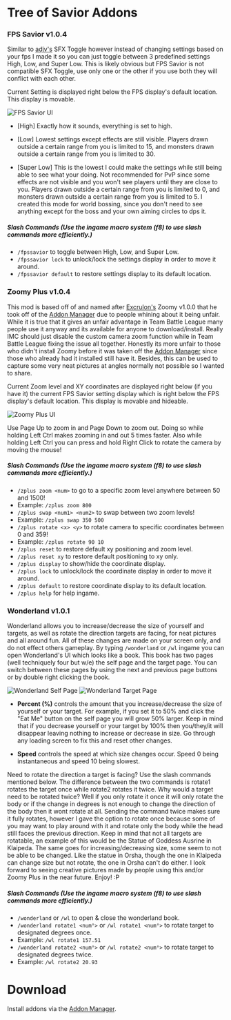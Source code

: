 # Tree of Savior Addons

### FPS Savior v1.0.4

Similar to [adjv's](https://github.com/axjv) SFX Toggle however instead of changing settings based on your fps I made it so you can just toggle between 3 predefined settings High, Low, and Super Low. This is likely obvious but FPS Savior is not compatible SFX Toggle, use only one or the other if you use both they will conflict with each other.

Current Setting is displayed right below the FPS display's default location. This display is movable.

![FPS Savior UI](http://i.imgur.com/vWH9GhG.png)

* [High] Exactly how it sounds, everything is set to high.

* [Low] Lowest settings except effects are still visible. Players drawn outside a certain range from you is limited to 15, and monsters drawn outside a certain range from you is limited to 30.

* [Super Low] This is the lowest I could make the settings while still being able to see what your doing. Not recommended for PvP since some effects are not visible and you won't see players until they are close to you. Players drawn outside a certain range from you is limited to 0, and monsters drawn outside a certain range from you is limited to 5. I created this mode for world bossing, since you don't need to see anything except for the boss and your own aiming circles to dps it.

##### Slash Commands (Use the ingame macro system (f8) to use slash commands more efficiently.)
* `/fpssavior` to toggle between High, Low, and Super Low.
* `/fpssavior lock` to unlock/lock the settings display in order to move it around.
* `/fpssavior default` to restore settings display to its default location.

### Zoomy Plus v1.0.4

This mod is based off of and named after [Excrulon's](https://github.com/Excrulon) Zoomy v1.0.0 that he took off of the [Addon Manager](https://github.com/Excrulon/Tree-of-Savior-Addon-Manager) due to people whining about it being unfair. While it is true that it gives an unfair advantage in Team Battle League many people use it anyway and its available for anyone to download/install. Really IMC should just disable the custom camera zoom function while in Team Battle League fixing the issue all together. Honestly its more unfair to those who didn't install Zoomy before it was taken off the [Addon Manager](https://github.com/Excrulon/Tree-of-Savior-Addon-Manager) since those who already had it installed still have it. Besides, this can be used to capture some very neat pictures at angles normally not possible so I wanted to share.

Current Zoom level and XY coordinates are displayed right below (if you have it) the current FPS Savior setting display which is right below the FPS display's default location. This display is movable and hideable.

![Zoomy Plus UI](http://i.imgur.com/pk2FACc.png)

Use Page Up to zoom in and Page Down to zoom out. Doing so while holding Left Ctrl makes zooming in and out 5 times faster. Also while holding Left Ctrl you can press and hold Right Click to rotate the camera by moving the mouse!

##### Slash Commands (Use the ingame macro system (f8) to use slash commands more efficiently.)
* `/zplus zoom <num>` to go to a specific zoom level anywhere between 50 and 1500!
 * Example: `/zplus zoom 800`
* `/zplus swap <num1> <num2>` to swap between two zoom levels!
 * Example: `/zplus swap 350 500`
* `/zplus rotate <x> <y>` to rotate camera to specific coordinates between 0 and 359!
 * Example: `/zplus rotate 90 10`
* `/zplus reset` to restore default xy positioning and zoom level.
* `/zplus reset xy` to restore default positioning to xy only.
* `/zplus display` to show/hide the coordinate display.
* `/zplus lock` to unlock/lock the coordinate display in order to move it around.
* `/zplus default` to restore coordinate display to its default location.
* `/zplus help` for help ingame.

### Wonderland v1.0.1

Wonderland allows you to increase/decrease the size of yourself and targets, as well as rotate the direction targets are facing, for neat pictures and all around fun. All of these changes are made on your screen only, and do not effect others gameplay. By typing `/wonderland` or `/wl` ingame you can open Wonderland's UI which looks like a book. This book has two pages (well techniquely four but w/e) the self page and the target page. You can switch between these pages by using the next and previous page buttons or by double right clicking the book.

![Wonderland Self Page](http://i.imgur.com/Wz19KUX.png)
![Wonderland Target Page](http://i.imgur.com/u8uG0i5.png)

* __Percent (%)__ controls the amount that you increase/decrease the size of yourself or your target. For example, if you set it to 50% and click the "Eat Me" button on the self page you will grow 50% larger. Keep in mind that if you decrease yourself or your target by 100% then you/they/it will disappear leaving nothing to increase or decrease in size. Go through any loading screen to fix this and reset other changes.

* __Speed__ controls the speed at which size changes occur. Speed 0 being instantaneous and speed 10 being slowest.
 
Need to rotate the direction a target is facing? Use the slash commands mentioned below. The difference between the two commands is rotate1 rotates the target once while rotate2 rotates it twice. Why would a target need to be rotated twice? Well if you only rotate it once it will only rotate the body or if the change in degrees is not enough to change the direction of the body then it wont rotate at all. Sending the command twice makes sure it fully rotates, however I gave the option to rotate once because some of you may want to play around with it and rotate only the body while the head still faces the previous direction. Keep in mind that not all targets are rotatable, an example of this would be the Statue of Goddess Ausrine in Klaipeda. The same goes for increasing/decreasing size, some seem to not be able to be changed. Like the statue in Orsha, though the one in Klaipeda can change size but not rotate, the one in Orsha can't do either. I look forward to seeing creative pictures made by people using this and/or Zoomy Plus in the near future. Enjoy! :P

##### Slash Commands (Use the ingame macro system (f8) to use slash commands more efficiently.)
* `/wonderland` or `/wl` to open & close the wonderland book.
* `/wonderland rotate1 <num°>` or `/wl rotate1 <num°>` to rotate target to designated degrees once.
 * Example: `/wl rotate1 157.51`
* `/wonderland rotate2 <num°>` or `/wl rotate2 <num°>` to rotate target to designated degrees twice.
 * Example: `/wl rotate2 20.93`

# Download

Install addons via the [Addon Manager](https://github.com/Excrulon/Tree-of-Savior-Addon-Manager).
